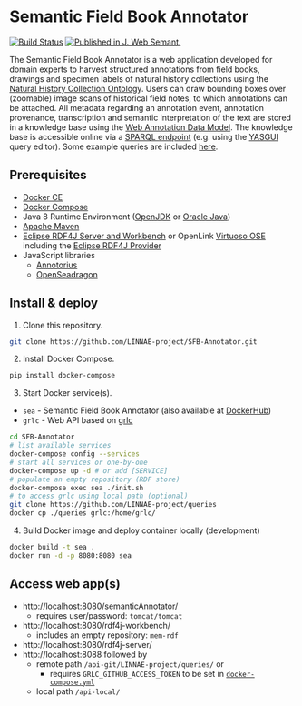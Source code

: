 # Semantic Field Book Annotator

[![Build Status](https://travis-ci.org/LINNAE-project/SFB-Annotator.svg?branch=master)](https://travis-ci.org/LINNAE-project/SFB-Annotator)
[![Published in J. Web Semant.](https://img.shields.io/badge/published%20in-JWebSemant-blue.svg)](https://doi.org/10.1016/j.websem.2018.06.002)

The Semantic Field Book Annotator is a web application developed for domain experts to harvest structured annotations from field books, drawings and specimen labels of natural history collections using the [Natural History Collection Ontology](https://github.com/lisestork/NHC-Ontology). Users can draw bounding boxes over (zoomable) image scans of historical field notes, to which annotations can be attached. All metadata regarding an annotation event, annotation provenance, transcription and semantic interpretation of the text are stored in a knowledge base using the [Web Annotation Data Model](https://www.w3.org/TR/annotation-model/). The knowledge base is accessible online via a [SPARQL endpoint](http://makingsense.liacs.nl/rdf4j-server/repositories/NC) (e.g. using the [YASGUI](https://yasgui.triply.cc/) query editor). Some example queries are included [here](https://github.com/lisestork/NHC-Ontology/blob/master/Example_Queries.txt).

## Prerequisites
- [Docker CE](https://docs.docker.com/install/)
- [Docker Compose](https://docs.docker.com/compose/install/)
- Java 8 Runtime Environment ([OpenJDK](https://openjdk.java.net/) or [Oracle Java](https://www.oracle.com/java/technologies/javase-jdk8-downloads.html))
- [Apache Maven](https://maven.apache.org/)
- [Eclipse RDF4J Server and Workbench](https://rdf4j.org/documentation/tools/server-workbench/) or OpenLink [Virtuoso OSE](http://vos.openlinksw.com/owiki/wiki/VOS) including the [Eclipse RDF4J Provider](http://vos.openlinksw.com/owiki/wiki/VOS/VirtSesame2Provider)
- JavaScript libraries
  - [Annotorius](https://annotorious.github.io)
  - [OpenSeadragon](https://openseadragon.github.io/)

## Install & deploy

1. Clone this repository.

```bash
git clone https://github.com/LINNAE-project/SFB-Annotator.git
```
2. Install Docker Compose.

```bash
pip install docker-compose
```

3. Start Docker service(s).

- `sea` - Semantic Field Book Annotator (also available at [DockerHub](https://hub.docker.com/repository/docker/linnae/sfb-annotator))
- `grlc` - Web API based on [grlc](https://www.research-software.nl/software/grlc)

```bash
cd SFB-Annotator
# list available services
docker-compose config --services
# start all services or one-by-one
docker-compose up -d # or add [SERVICE]
# populate an empty repository (RDF store)
docker-compose exec sea ./init.sh
# to access grlc using local path (optional)
git clone https://github.com/LINNAE-project/queries
docker cp ./queries grlc:/home/grlc/
```

4. Build Docker image and deploy container locally (development)

```bash
docker build -t sea .
docker run -d -p 8080:8080 sea
```

## Access web app(s)
- http://localhost:8080/semanticAnnotator/
  - requires user/password: `tomcat/tomcat`
- http://localhost:8080/rdf4j-workbench/
  - includes an empty repository: `mem-rdf`
- http://localhost:8080/rdf4j-server/
- http://localhost:8088 followed by
  - remote path `/api-git/LINNAE-project/queries/` or
    - requires `GRLC_GITHUB_ACCESS_TOKEN` to be set in [`docker-compose.yml`](https://github.com/LINNAE-project/SFB-Annotator/blob/master/docker-compose.yml#L19)
  - local path `/api-local/`
